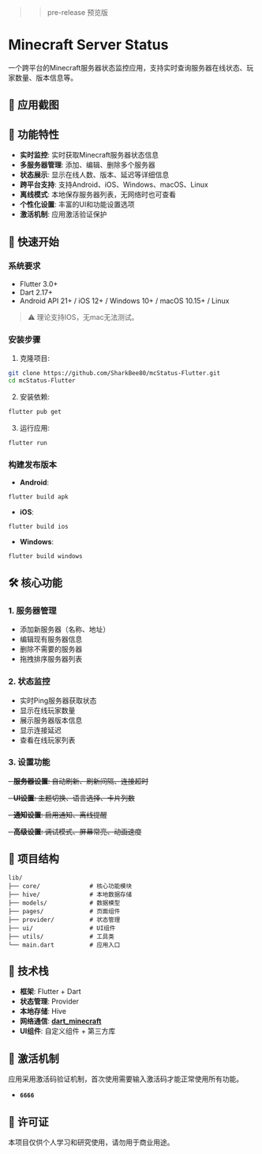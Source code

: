 >> pre-release
> 预览版

# Minecraft Server Status

一个跨平台的Minecraft服务器状态监控应用，支持实时查询服务器在线状态、玩家数量、版本信息等。

## 📱 应用截图

[//]: # (<div style="display: flex; justify-content: space-around;">)

[//]: # (  <img src="assets/img/screenshots/home.png" alt="主页" width="200"/>)

[//]: # (  <img src="assets/img/screenshots/server_info.png" alt="服务器详情" width="200"/>)

[//]: # (  <img src="assets/img/screenshots/settings.png" alt="设置" width="200"/>)

[//]: # (</div>)

## 🌟 功能特性

- **实时监控**: 实时获取Minecraft服务器状态信息
- **多服务器管理**: 添加、编辑、删除多个服务器
- **状态展示**: 显示在线人数、版本、延迟等详细信息
- **跨平台支持**: 支持Android、iOS、Windows、macOS、Linux
- **离线模式**: 本地保存服务器列表，无网络时也可查看
- **个性化设置**: 丰富的UI和功能设置选项
- **激活机制**: 应用激活验证保护

## 🚀 快速开始

### 系统要求

- Flutter 3.0+
- Dart 2.17+
- Android API 21+ / iOS 12+ / Windows 10+ / macOS 10.15+ / Linux
> ⚠ 理论支持IOS，无mac无法测试。


### 安装步骤

1. 克隆项目:
```bash
git clone https://github.com/SharkBee80/mcStatus-Flutter.git
cd mcStatus-Flutter
```

2. 安装依赖:
```bash
flutter pub get
```

3. 运行应用:
```bash
flutter run
```

### 构建发布版本

- **Android**:
```bash
flutter build apk
```

- **iOS**:
```bash
flutter build ios
```

- **Windows**:
```bash
flutter build windows
```

## 🛠️ 核心功能

### 1. 服务器管理
- 添加新服务器（名称、地址）
- 编辑现有服务器信息
- 删除不需要的服务器
- 拖拽排序服务器列表

### 2. 状态监控
- 实时Ping服务器获取状态
- 显示在线玩家数量
- 展示服务器版本信息
- 显示连接延迟
- 查看在线玩家列表

### 3. 设置功能
~~- **服务器设置**: 自动刷新、刷新间隔、连接超时~~

~~- **UI设置**: 主题切换、语言选择、卡片列数~~

~~- **通知设置**: 启用通知、离线提醒~~

~~- **高级设置**: 调试模式、屏幕常亮、动画速度~~

## 📁 项目结构

```
lib/
├── core/              # 核心功能模块
├── hive/              # 本地数据存储
├── models/            # 数据模型
├── pages/             # 页面组件
├── provider/          # 状态管理
├── ui/                # UI组件
├── utils/             # 工具类
└── main.dart          # 应用入口
```

## 🔧 技术栈

- **框架**: Flutter + Dart
- **状态管理**: Provider
- **本地存储**: Hive
- **网络通信**: [**dart_minecraft**](https://pub.dev/packages/dart_minecraft)
- **UI组件**: 自定义组件 + 第三方库

## 🔐 激活机制

应用采用激活码验证机制，首次使用需要输入激活码才能正常使用所有功能。
- **`6666`**

[//]: # (## 🤝 贡献)

[//]: # ()
[//]: # (欢迎提交Issue和Pull Request来改进这个项目。)

## 📄 许可证

本项目仅供个人学习和研究使用，请勿用于商业用途。

[//]: # (## 📞 联系方式)

[//]: # ()
[//]: # (如有问题，请联系项目维护者。)